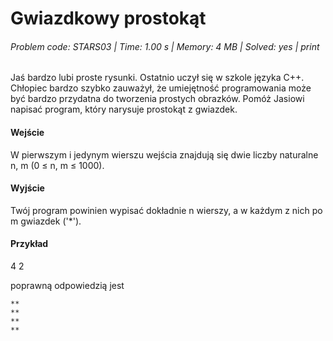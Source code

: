 # Gwiazdkowy prostokąt
###### Problem code: STARS03 \| Time: 1.00 s \| Memory: 4 MB \| Solved: yes \| print

Jaś bardzo lubi proste rysunki. Ostatnio uczył się w szkole języka C++. Chłopiec bardzo szybko zauważył, że umiejętność programowania może być bardzo przydatna do tworzenia prostych obrazków. Pomóż Jasiowi napisać program, który narysuje prostokąt z gwiazdek.

#### Wejście
W pierwszym i jedynym wierszu wejścia znajdują się dwie liczby naturalne n, m (0 ≤ n, m ≤ 1000).

#### Wyjście
Twój program powinien wypisać dokładnie n wierszy, a w każdym z nich po m gwiazdek ('*').

#### Przykład
4 2

poprawną odpowiedzią jest
```
**
**
**
**
```
